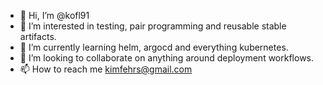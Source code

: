 - 👋 Hi, I’m @kofl91
- 👀 I’m interested in testing, pair programming and reusable stable artifacts.
- 🌱 I’m currently learning helm, argocd and everything kubernetes.
- 💞️ I’m looking to collaborate on anything around deployment workflows.
- 📫 How to reach me kimfehrs@gmail.com

<!---
kofl91/kofl91 is a ✨ special ✨ repository because its `README.md` (this file) appears on your GitHub profile.
You can click the Preview link to take a look at your changes.
--->
